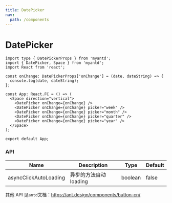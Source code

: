 ```yaml
---
title: DatePicker
nav:
  path: /components
---
```


# DatePicker

```tsx
import type { DatePickerProps } from 'myantd';
import { DatePicker, Space } from 'myantd';
import React from 'react';

const onChange: DatePickerProps['onChange'] = (date, dateString) => {
  console.log(date, dateString);
};

const App: React.FC = () => (
  <Space direction="vertical">
    <DatePicker onChange={onChange} />
    <DatePicker onChange={onChange} picker="week" />
    <DatePicker onChange={onChange} picker="month" />
    <DatePicker onChange={onChange} picker="quarter" />
    <DatePicker onChange={onChange} picker="year" />
  </Space>
);

export default App;
```

### API

| Name                  | Description            | Type    | Default |
| --------------------- | ---------------------- | ------- | ------- |
| asyncClickAutoLoading | 异步的方法自动 loading | boolean | false   |

其他 API 见`antd`文档：https://ant.design/components/button-cn/
